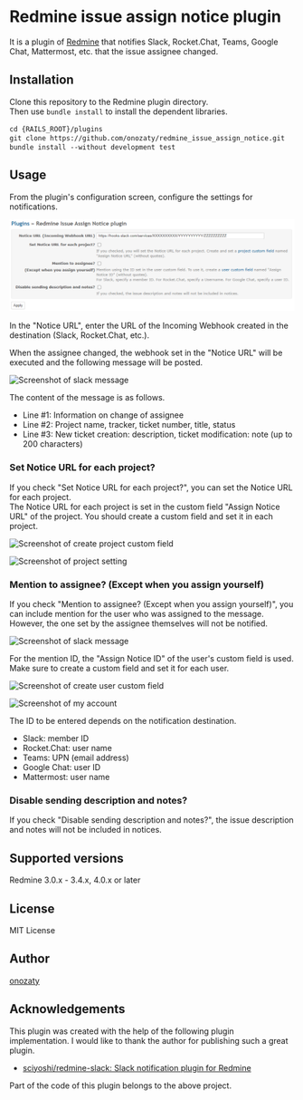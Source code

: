 # Redmine issue assign notice plugin

It is a plugin of [Redmine](http://www.redmine.org) that notifies Slack, Rocket.Chat, Teams, Google Chat, Mattermost, etc. that the issue assignee changed.

## Installation

Clone this repository to the Redmine plugin directory.  
Then use `bundle install` to install the dependent libraries. 

```
cd {RAILS_ROOT}/plugins
git clone https://github.com/onozaty/redmine_issue_assign_notice.git
bundle install --without development test
```

## Usage

From the plugin's configuration screen, configure the settings for notifications.

![Screenshot of plugin configure](screenshots/configure.png)

In the "Notice URL", enter the URL of the Incoming Webhook created in the destination (Slack, Rocket.Chat, etc.).

When the assignee changed, the webhook set in the "Notice URL" will be executed and the following message will be posted.

![Screenshot of slack message](screenshots/slack_message.png)

The content of the message is as follows.

* Line #1: Information on change of assignee
* Line #2: Project name, tracker, ticket number, title, status
* Line #3: New ticket creation: description, ticket modification: note (up to 200 characters)

### Set Notice URL for each project?

If you check "Set Notice URL for each project?", you can set the Notice URL for each project.  
The Notice URL for each project is set in the custom field "Assign Notice URL" of the project. You should create a custom field and set it in each project.

![Screenshot of create project custom field](screenshots/create_project_custom_field.png)

![Screenshot of project setting](screenshots/project_setting.png)

### Mention to assignee? (Except when you assign yourself)

If you check "Mention to assignee? (Except when you assign yourself)", you can include mention for the user who was assigned to the message. However, the one set by the assignee themselves will not be notified.  

![Screenshot of slack message](screenshots/slack_mention.png)

For the mention ID, the "Assign Notice ID" of the user's custom field is used. Make sure to create a custom field and set it for each user.

![Screenshot of create user custom field](screenshots/create_user_custom_field.png)

![Screenshot of my account](screenshots/my_account.png)

The ID to be entered depends on the notification destination.

* Slack: member ID
* Rocket.Chat: user name
* Teams: UPN (email address)
* Google Chat: user ID
* Mattermost: user name

### Disable sending description and notes?

If you check "Disable sending description and notes?", the issue description and notes will not be included in notices.

## Supported versions

Redmine 3.0.x - 3.4.x, 4.0.x or later

## License

MIT License

## Author

[onozaty](https://github.com/onozaty)

## Acknowledgements

This plugin was created with the help of the following plugin implementation. I would like to thank the author for publishing such a great plugin.

* [sciyoshi/redmine\-slack: Slack notification plugin for Redmine](https://github.com/sciyoshi/redmine-slack)

Part of the code of this plugin belongs to the above project.
